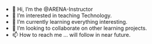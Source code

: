 
- 👋 Hi, I’m the @ARENA-Instructor
- 👀 I’m interested in teaching Technology.
- 🌱 I’m currently learning everything interesting.
- 💞️ I’m looking to collaborate on other learning projects.
- 📫 How to reach me ... will follow in near future. 

<!---
ARENA-Instructor/ARENA-Instructor is a ✨ special ✨ repository because its `README.md` (this file) appears on your GitHub profile.
You can click the Preview link to take a look at your changes.
--->
